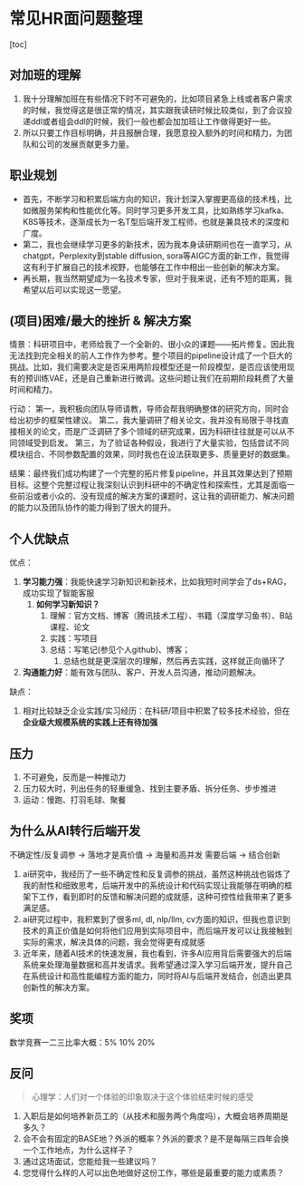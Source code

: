 # 常见HR面问题整理

[toc]


## 对加班的理解

1. 我十分理解加班在有些情况下时不可避免的，比如项目紧急上线或者客户需求的时候，我觉得这是很正常的情况，其实跟我读研时候比较类似，到了会议投递ddl或者组会ddl的时候，我们一般也都会加加班让工作做得更好一些。
2. 所以只要工作目标明确，并且报酬合理，我愿意投入额外的时间和精力，为团队和公司的发展贡献更多力量。


## 职业规划

* 首先，不断学习和积累后端方向的知识，我计划深入掌握更高级的技术栈，比如微服务架构和性能优化等。同时学习更多开发工具，比如熟练学习kafka、K8S等技术，逐渐成长为一名T型后端开发工程师，也就是兼具技术的深度和广度。
* 第二，我也会继续学习更多的新技术，因为我本身读研期间也在一直学习，从chatgpt，Perplexity到stable diffusion, sora等AIGC方面的新工作，我觉得这有利于扩展自己的技术视野，也能够在工作中相出一些创新的解决方案。
* 再长期，我当然期望成为一名技术专家，但对于我来说，还有不短的距离，我希望以后可以实现这一愿望。

## (项目)困难/最大的挫折 & 解决方案

情景：科研项目中，老师给我了一个全新的、很小众的课题——拓片修复。因此我无法找到完全相关的前人工作作为参考。整个项目的pipeline设计成了一个巨大的挑战。比如，我们需要决定是否采用两阶段模型还是一阶段模型，是否应该使用现有的预训练VAE，还是自己重新进行微调。这些问题让我们在前期阶段耗费了大量时间和精力。


行动：
第一，我积极向团队导师请教，导师会帮我明确整体的研究方向，同时会给出初步的框架性建议。
第二，我大量调研了相关论文，我并没有局限于寻找直接相关的论文，而是广泛调研了多个领域的研究成果，因为科研往往就是可以从不同领域受到启发。
第三，为了验证各种假设，我进行了大量实验，包括尝试不同模块组合、不同参数配置的效果，同时我也在设法获取更多、质量更好的数据集。

结果：最终我们成功构建了一个完整的拓片修复pipeline，并且其效果达到了预期目标。这整个完整过程让我深刻认识到科研中的不确定性和探索性，尤其是面临一些前沿或者小众的、没有现成的解决方案的课题时，这让我的调研能力、解决问题的能力以及团队协作的能力得到了很大的提升。


## 个人优缺点

优点：
1. **学习能力强**：我能快速学习新知识和新技术，比如我短时间学会了ds+RAG，成功实现了智能客服
   1. **如何学习新知识？**
      1. 理解：官方文档、博客（腾讯技术工程）、书籍（深度学习鱼书）、B站课程、论文
      2. 实践：写项目
      3. 总结：写笔记(参见个人github)、博客；
         1. 总结也就是更深层次的理解，然后再去实践，这样就正向循环了
2. **沟通能力好**：能有效与团队、客户、开发人员沟通，推动问题解决。


缺点：
1. 相对比较缺乏企业实践/实习经历：在科研/项目中积累了较多技术经验，但在**企业级大规模系统的实践上还有待加强**

## 压力

1. 不可避免，反而是一种推动力
2. 压力较大时，列出任务的轻重缓急、找到主要矛盾、拆分任务、步步推进
3. 运动：慢跑、打羽毛球、聚餐

## 为什么从AI转行后端开发

不确定性/反复调参 -> 落地才是真价值 -> 海量和高并发 需要后端 -> 结合创新

1. ai研究中，我经历了一些不确定性和反复调参的挑战，虽然这种挑战也锻炼了我的耐性和细致思考，后端开发中的系统设计和代码实现让我能够在明确的框架下工作，看到即时的反馈和解决问题的成就感，这种可控性给我带来了更多满足感。
2. ai研究过程中，我积累到了很多ml, dl, nlp/llm, cv方面的知识，但我也意识到技术的真正价值是如何将他们应用到实际项目中，而后端开发可以让我接触到实际的需求，解决具体的问题，我会觉得更有成就感
3. 近年来，随着AI技术的快速发展，我也看到，许多AI应用背后需要强大的后端系统来处理海量数据和高并发请求。我希望通过深入学习后端开发，提升自己在系统设计和高性能编程方面的能力，同时将AI与后端开发结合，创造出更具创新性的解决方案。
<!-- 
## 华为云-媒体服务产品部

我对华为云的数字内容生产线MetaStudio有一定了解。MetaStudio是华为云媒体服务产品部的一款创新性产品，结合了华为云强大的人工智能技术，尤其是与盘古大模型的融合，能够在多种创作场景中提供高效的内容生产支持。

具体来说，MetaStudio涉及到的关键技术/应用包括：

* Text-to-Image: 我们可以用其生成各式各样的背景图像。
* Text-to-Video: 这里主要需要考虑到一些control，比如语言和口型对齐，甚至配和相应的动作。

然后今年在做一些新功能：包括音色复制和智能换装等，我觉得都是很好的方向，比如智能换装这个应用可以用到一些电商平台中进行试穿等等。

应用场景很广泛：虚拟偶像，智能客服，虚拟讲师，wemeeting的会议中虚拟人物等。我觉得这是很好的未来媒体的发展方向，所以如果能够参与到媒体服务产品部的软件开发工作中，我觉得是一件很值得高兴的事情。 -->

## 奖项

数学竞赛一二三比率大概：5% 10% 20%

## 反问

> 心理学：人们对一个体验的印象取决于这个体验结束时候的感受

1. 入职后是如何培养新员工的（从技术和服务两个角度吗），大概会培养周期是多久？
2. 会不会有固定的BASE地？外派的概率？外派的要求？是不是每隔三四年会换一个工作地点，为什么这样子？
3. 通过这场面试，您能给我一些建议吗？
4. 您觉得什么样的人可以出色地做好这份工作，哪些是最重要的能力或素质？

<!-- --- -->

<!-- ![picture 0](../images/d8352c08b1e96ef70952f97d5c4aa633398b0ca70c1bfff3298822f697cc96f3.png)   -->


<!-- ## 华为销服类

### 集体面试

1. 自我介绍 1min
2. 阅读场景题 3min
   1. 读完就不让看题了，所以要把关键词记到纸上
3. 讨论 25min大概
   1. 说出你对场景题的思考和解决方案（可以先用笔梳理自己的思路）
      1. 逻辑清晰
   2. 发言顺序需要自己争取
   3. 不要打断别人，不要过度表现
   4. 准备一些新颖/偏的观点，防止话被说光了
4. 推选汇报人
5. 面试官提问（Q&A环节）

> 似乎一般来说，有leader角色，计时员，记录员(总结大家的观点)，总结员



如何作答呢？

1. 客户第一，方案必须体现用户的痛点
2. 不要二极管，非黑即白，说“兼顾”，“平衡”更好
3. 如果问谁表现最差？不要直接批评，要客观、公正；是否有逻辑？团队协作？贡献度？情绪？时间管理(低效讨论)？是否充分参与讨论？
   1. 整体来看大家都很积极，但在时间管理上，有一定的优化空间。



最后面试官cue到的问题：
1，以case为例，你和客户沟通的时候他态度很恶劣怎么办？
2，你是否认同第x位同学担任总结的角色，为什么？
3，你认为谁表现得最差，谁的问题对你最具有启发性？


[link](https://www.xiaohongshu.com/discovery/item/65f01b120000000012022af6?source=webshare&xhsshare=pc_web&xsec_token=ABW1hK2Pla3YXl0KUGBq9zyXqSGASnXIqwOOmfe-JPSPQ=&xsec_source=pc_share)


如何群面？

[link](https://www.bilibili.com/video/BV1ek4y1A7Yi/?spm_id_from=333.788.recommend_more_video.2&vd_source=31f382886b368673a25ce3ff23e82bfc)

群面是模拟沟通/谈业务的场景，那就需要有逻辑、有条不紊地推动这个项目/团队，懂得合作。

* 竞争心/好胜心不至于太强
* 自我介绍不要秀肌肉，介绍一下你叫啥，你的经验和专业知识能帮助到大家什么，介绍和题目相关的有用的经历
* 时间内一定要达成一致意见/讨论完，不然可能团灭，所以有人垃圾废话的时候可以直接打断...(“你说的有道理，不过我们来谈谈...”)
* 群面的题目多数都来源于面试官的工作，大家的讨论在面试官眼里就跟幼儿园文艺汇演一样，所以不用担心最终方案的水平
* 自由讨论：一开始的时候要站出来说要3分钟的时间来看题目，3分钟之后给后面的时间划分出一个框架出来
* 如何得到观点？
  * 横向拆解：需求 + 场景
  * 纵向拆解：前中后，比如设计一种购物app，分析购物前、购物中、购物后
* 总结陈词的前提是你做好了大家的记录，去总结大家讨论出的方案 -->
<!-- 
### 主管面

12 【自己整理的一些华为主管面问题 - kazino_ | 小红书 - 你的生活指南】 😆 scOC538POv1Diou 😆 https://www.xiaohongshu.com/discovery/item/673aef4f0000000007025769?source=webshare&xhsshare=pc_web&xsec_token=ABepW0zBCyRu3ai_itc4pf9-hPkFiR8m1LtCHZa4akIQI=&xsec_source=pc_share -->